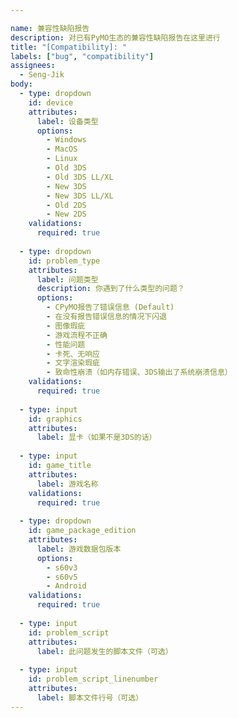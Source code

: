 ```yaml
---

name: 兼容性缺陷报告
description: 对已有PyMO生态的兼容性缺陷报告在这里进行
title: "[Compatibility]: "
labels: ["bug", "compatibility"]
assignees:
  - Seng-Jik
body:
  - type: dropdown
    id: device
    attributes:
      label: 设备类型
      options:
        - Windows
        - MacOS
        - Linux
        - Old 3DS
        - Old 3DS LL/XL
        - New 3DS
        - New 3DS LL/XL
        - Old 2DS
        - New 2DS
    validations:
      required: true
        
  - type: dropdown
    id: problem_type
    attributes:
      label: 问题类型
      description: 你遇到了什么类型的问题？
      options:
        - CPyMO报告了错误信息 (Default)
        - 在没有报告错误信息的情况下闪退
        - 图像瑕疵
        - 游戏流程不正确
        - 性能问题
        - 卡死、无响应
        - 文字渲染瑕疵
        - 致命性崩溃（如内存错误、3DS输出了系统崩溃信息）
    validations:
      required: true
      
  - type: input
    id: graphics
    attributes:
      label: 显卡（如果不是3DS的话）
      
  - type: input
    id: game_title
    attributes:
      label: 游戏名称
    validations:
      required: true
      
  - type: dropdown
    id: game_package_edition
    attributes:
      label: 游戏数据包版本
      options:
        - s60v3
        - s60v5
        - Android
    validations:
      required: true  
      
  - type: input
    id: problem_script
    attributes:
      label: 此问题发生的脚本文件（可选）
      
  - type: input
    id: problem_script_linenumber
    attributes:
      label: 脚本文件行号（可选）
---
```

